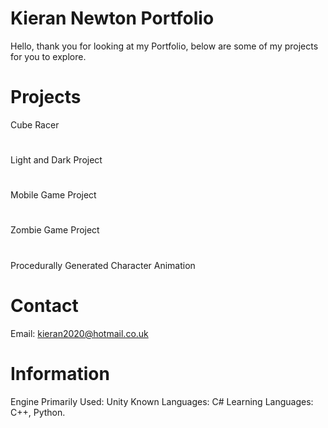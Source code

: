 <style>
</style>
# Kieran Newton Portfolio
Hello, thank you for looking at my Portfolio, below are some of my projects for you to explore.

# Projects 
Cube Racer
#
Light and Dark Project
#
Mobile Game Project
#
Zombie Game Project
#
Procedurally Generated Character Animation

# Contact
Email: kieran2020@hotmail.co.uk

# Information
Engine Primarily Used: Unity
Known Languages: C#
Learning Languages: C++, Python.